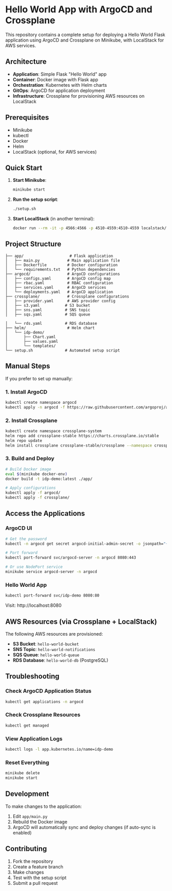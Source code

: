# Hello World App with ArgoCD and Crossplane

This repository contains a complete setup for deploying a Hello World Flask application using ArgoCD and Crossplane on Minikube, with LocalStack for AWS services.

## Architecture

- **Application**: Simple Flask "Hello World" app
- **Container**: Docker image with Flask app
- **Orchestration**: Kubernetes with Helm charts
- **GitOps**: ArgoCD for application deployment
- **Infrastructure**: Crossplane for provisioning AWS resources on LocalStack

## Prerequisites

- Minikube
- kubectl
- Docker
- Helm
- LocalStack (optional, for AWS services)

## Quick Start

1. **Start Minikube**:
   ```bash
   minikube start
   ```

2. **Run the setup script**:
   ```bash
   ./setup.sh
   ```

3. **Start LocalStack** (in another terminal):
   ```bash
   docker run --rm -it -p 4566:4566 -p 4510-4559:4510-4559 localstack/localstack
   ```

## Project Structure

```
├── app/                    # Flask application
│   ├── main.py            # Main application file
│   ├── Dockerfile         # Docker configuration
│   └── requirements.txt   # Python dependencies
├── argocd/                # ArgoCD configurations
│   ├── configs.yaml       # ArgoCD config map
│   ├── rbac.yaml          # RBAC configuration
│   ├── services.yaml      # ArgoCD services
│   └── deployments.yaml   # ArgoCD application
├── crossplane/            # Crossplane configurations
│   ├── provider.yaml      # AWS provider config
│   ├── s3.yaml           # S3 bucket
│   ├── sns.yaml          # SNS topic
│   ├── sqs.yaml          # SQS queue

│   └── rds.yaml          # RDS database
├── helm/                  # Helm chart
│   └── idp-demo/
│       ├── Chart.yaml
│       ├── values.yaml
│       └── templates/
└── setup.sh              # Automated setup script
```

## Manual Steps

If you prefer to set up manually:

### 1. Install ArgoCD

```bash
kubectl create namespace argocd
kubectl apply -n argocd -f https://raw.githubusercontent.com/argoproj/argo-cd/stable/manifests/install.yaml
```

### 2. Install Crossplane

```bash
kubectl create namespace crossplane-system
helm repo add crossplane-stable https://charts.crossplane.io/stable
helm repo update
helm install crossplane crossplane-stable/crossplane --namespace crossplane-system --create-namespace
```

### 3. Build and Deploy

```bash
# Build Docker image
eval $(minikube docker-env)
docker build -t idp-demo:latest ./app/

# Apply configurations
kubectl apply -f argocd/
kubectl apply -f crossplane/
```

## Access the Applications

### ArgoCD UI
```bash
# Get the password
kubectl -n argocd get secret argocd-initial-admin-secret -o jsonpath="{.data.password}" | base64 -d

# Port forward
kubectl port-forward svc/argocd-server -n argocd 8080:443

# Or use NodePort service
minikube service argocd-server -n argocd
```

### Hello World App
```bash
kubectl port-forward svc/idp-demo 8080:80
```

Visit: http://localhost:8080

## AWS Resources (via Crossplane + LocalStack)

The following AWS resources are provisioned:

- **S3 Bucket**: `hello-world-bucket`
- **SNS Topic**: `hello-world-notifications`
- **SQS Queue**: `hello-world-queue`
- **RDS Database**: `hello-world-db` (PostgreSQL)

## Troubleshooting

### Check ArgoCD Application Status
```bash
kubectl get applications -n argocd
```

### Check Crossplane Resources
```bash
kubectl get managed
```

### View Application Logs
```bash
kubectl logs -l app.kubernetes.io/name=idp-demo
```

### Reset Everything
```bash
minikube delete
minikube start
```

## Development

To make changes to the application:

1. Edit `app/main.py`
2. Rebuild the Docker image
3. ArgoCD will automatically sync and deploy changes (if auto-sync is enabled)

## Contributing

1. Fork the repository
2. Create a feature branch
3. Make changes
4. Test with the setup script
5. Submit a pull request
